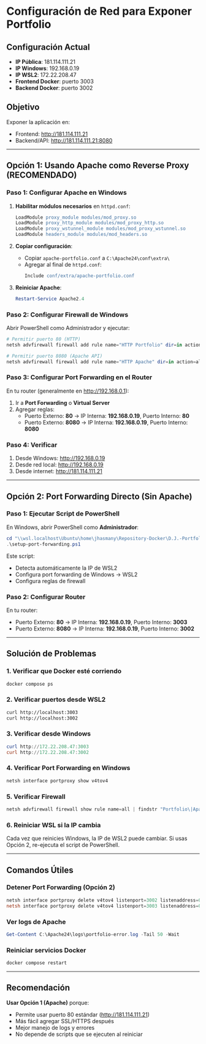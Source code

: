# Configuración de Red para Exponer Portfolio

## Configuración Actual
- **IP Pública**: 181.114.111.21
- **IP Windows**: 192.168.0.19
- **IP WSL2**: 172.22.208.47
- **Frontend Docker**: puerto 3003
- **Backend Docker**: puerto 3002

## Objetivo
Exponer la aplicación en:
- Frontend: http://181.114.111.21
- Backend/API: http://181.114.111.21:8080

---

## Opción 1: Usando Apache como Reverse Proxy (RECOMENDADO)

### Paso 1: Configurar Apache en Windows

1. **Habilitar módulos necesarios** en `httpd.conf`:
   ```apache
   LoadModule proxy_module modules/mod_proxy.so
   LoadModule proxy_http_module modules/mod_proxy_http.so
   LoadModule proxy_wstunnel_module modules/mod_proxy_wstunnel.so
   LoadModule headers_module modules/mod_headers.so
   ```

2. **Copiar configuración**:
   - Copiar `apache-portfolio.conf` a `C:\Apache24\conf\extra\`
   - Agregar al final de `httpd.conf`:
     ```apache
     Include conf/extra/apache-portfolio.conf
     ```

3. **Reiniciar Apache**:
   ```powershell
   Restart-Service Apache2.4
   ```

### Paso 2: Configurar Firewall de Windows

Abrir PowerShell como Administrador y ejecutar:
```powershell
# Permitir puerto 80 (HTTP)
netsh advfirewall firewall add rule name="HTTP Portfolio" dir=in action=allow protocol=TCP localport=80

# Permitir puerto 8080 (Apache API)
netsh advfirewall firewall add rule name="HTTP Apache" dir=in action=allow protocol=TCP localport=8080
```

### Paso 3: Configurar Port Forwarding en el Router

En tu router (generalmente en http://192.168.0.1):

1. Ir a **Port Forwarding** o **Virtual Server**
2. Agregar reglas:
   - Puerto Externo: **80** → IP Interna: **192.168.0.19**, Puerto Interno: **80**
   - Puerto Externo: **8080** → IP Interna: **192.168.0.19**, Puerto Interno: **8080**

### Paso 4: Verificar

1. Desde Windows: http://192.168.0.19
2. Desde red local: http://192.168.0.19
3. Desde internet: http://181.114.111.21

---

## Opción 2: Port Forwarding Directo (Sin Apache)

### Paso 1: Ejecutar Script de PowerShell

En Windows, abrir PowerShell como **Administrador**:
```powershell
cd "\\wsl.localhost\Ubuntu\home\jhasmany\Repository-Docker\D.J.-Portfolio-Jhasmany-Docker"
.\setup-port-forwarding.ps1
```

Este script:
- Detecta automáticamente la IP de WSL2
- Configura port forwarding de Windows → WSL2
- Configura reglas de firewall

### Paso 2: Configurar Router

En tu router:
- Puerto Externo: **80** → IP Interna: **192.168.0.19**, Puerto Interno: **3003**
- Puerto Externo: **8080** → IP Interna: **192.168.0.19**, Puerto Interno: **3002**

---

## Solución de Problemas

### 1. Verificar que Docker esté corriendo
```bash
docker compose ps
```

### 2. Verificar puertos desde WSL2
```bash
curl http://localhost:3003
curl http://localhost:3002
```

### 3. Verificar desde Windows
```powershell
curl http://172.22.208.47:3003
curl http://172.22.208.47:3002
```

### 4. Verificar Port Forwarding en Windows
```powershell
netsh interface portproxy show v4tov4
```

### 5. Verificar Firewall
```powershell
netsh advfirewall firewall show rule name=all | findstr "Portfolio\|Apache\|WSL"
```

### 6. Reiniciar WSL si la IP cambia
Cada vez que reinicies Windows, la IP de WSL2 puede cambiar. Si usas Opción 2, re-ejecuta el script de PowerShell.

---

## Comandos Útiles

### Detener Port Forwarding (Opción 2)
```powershell
netsh interface portproxy delete v4tov4 listenport=3002 listenaddress=0.0.0.0
netsh interface portproxy delete v4tov4 listenport=3003 listenaddress=0.0.0.0
```

### Ver logs de Apache
```powershell
Get-Content C:\Apache24\logs\portfolio-error.log -Tail 50 -Wait
```

### Reiniciar servicios Docker
```bash
docker compose restart
```

---

## Recomendación

**Usar Opción 1 (Apache)** porque:
- Permite usar puerto 80 estándar (http://181.114.111.21)
- Más fácil agregar SSL/HTTPS después
- Mejor manejo de logs y errores
- No depende de scripts que se ejecuten al reiniciar
